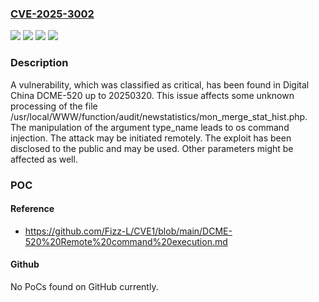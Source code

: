 ### [CVE-2025-3002](https://cve.mitre.org/cgi-bin/cvename.cgi?name=CVE-2025-3002)
![](https://img.shields.io/static/v1?label=Product&message=DCME-520&color=blue)
![](https://img.shields.io/static/v1?label=Version&message=%3D%2020250320%20&color=brighgreen)
![](https://img.shields.io/static/v1?label=Vulnerability&message=Command%20Injection&color=brighgreen)
![](https://img.shields.io/static/v1?label=Vulnerability&message=OS%20Command%20Injection&color=brighgreen)

### Description

A vulnerability, which was classified as critical, has been found in Digital China DCME-520 up to 20250320. This issue affects some unknown processing of the file /usr/local/WWW/function/audit/newstatistics/mon_merge_stat_hist.php. The manipulation of the argument type_name leads to os command injection. The attack may be initiated remotely. The exploit has been disclosed to the public and may be used. Other parameters might be affected as well.

### POC

#### Reference
- https://github.com/Fizz-L/CVE1/blob/main/DCME-520%20Remote%20command%20execution.md

#### Github
No PoCs found on GitHub currently.

